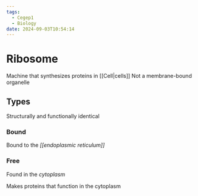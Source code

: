 ```yaml
---
tags:
  - Cegep1
  - Biology
date: 2024-09-03T10:54:14
---
```


# Ribosome

Machine that synthesizes proteins in [[Cell|cells]]
Not a membrane-bound organelle

## Types

Structurally and functionally identical

### Bound

Bound to the *[[endoplasmic reticulum]]*

### Free

Found in the *cytoplasm*

Makes proteins that function in the cytoplasm